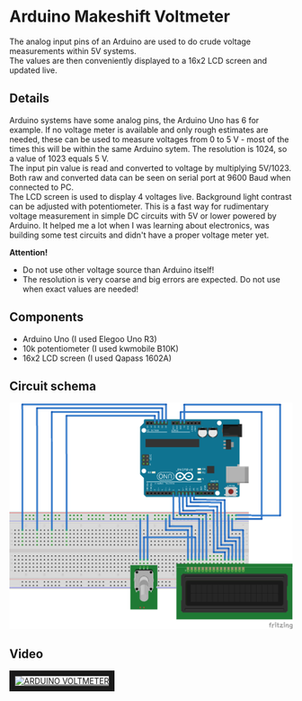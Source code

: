 # Arduino Makeshift Voltmeter
The analog input pins of an Arduino are used to do crude voltage measurements within 5V systems.\
The values are then conveniently displayed to a 16x2 LCD screen and updated live.

## Details
Arduino systems have some analog pins, the Arduino Uno has 6 for example. If no voltage meter is available and only rough estimates are needed, these can be used to measure voltages from 0 to 5 V - most of the times this will be within the same Arduino sytem. The resolution is 1024, so a value of 1023 equals 5 V. \
The input pin value is read and converted to voltage by multiplying 5V/1023. Both raw and converted data can be seen on serial port at 9600 Baud when connected to PC. \
The LCD screen is used to display 4 voltages live. Background light contrast can be adjusted with potentiometer. This is a fast way for rudimentary voltage measurement in simple DC circuits with 5V or lower powered by Arduino. It helped me a lot when I was learning about electronics, was building some test circuits and didn't have a proper voltage meter yet.

__Attention!__
* Do not use other voltage source than Arduino itself!
* The resolution is very coarse and big errors are expected. Do not use when exact values are needed!

## Components
* Arduino Uno (I used Elegoo Uno R3)
* 10k potentiometer (I used kwmobile B10K)
* 16x2 LCD screen (I used Qapass 1602A)

## Circuit schema
![alt text](voltmeter_circuit/VoltageMeter_Arduino.png "Breadboard circuit schema")

## Video
<a href="https://www.youtube.com/watch?v=x2wlny_Bjao&t" target="_blank">
	<img src="https://img.youtube.com/vi/x2wlny_Bjao/0.jpg" alt="ARDUINO VOLTMETER" width="240" height="180" border="10" />
</a>